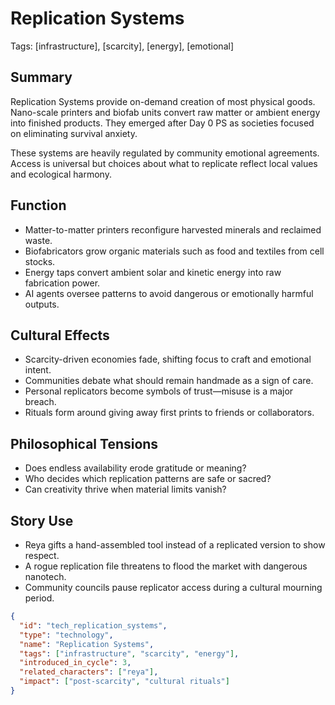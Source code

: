 # Replication Systems
Tags: [infrastructure], [scarcity], [energy], [emotional]

## Summary
Replication Systems provide on-demand creation of most physical goods. Nano-scale printers and biofab units convert raw matter or ambient energy into finished products. They emerged after Day 0 PS as societies focused on eliminating survival anxiety.

These systems are heavily regulated by community emotional agreements. Access is universal but choices about what to replicate reflect local values and ecological harmony.

## Function
- Matter-to-matter printers reconfigure harvested minerals and reclaimed waste.
- Biofabricators grow organic materials such as food and textiles from cell stocks.
- Energy taps convert ambient solar and kinetic energy into raw fabrication power.
- AI agents oversee patterns to avoid dangerous or emotionally harmful outputs.

## Cultural Effects
- Scarcity-driven economies fade, shifting focus to craft and emotional intent.
- Communities debate what should remain handmade as a sign of care.
- Personal replicators become symbols of trust—misuse is a major breach.
- Rituals form around giving away first prints to friends or collaborators.

## Philosophical Tensions
- Does endless availability erode gratitude or meaning?
- Who decides which replication patterns are safe or sacred?
- Can creativity thrive when material limits vanish?

## Story Use
- Reya gifts a hand-assembled tool instead of a replicated version to show respect.
- A rogue replication file threatens to flood the market with dangerous nanotech.
- Community councils pause replicator access during a cultural mourning period.

```json
{
  "id": "tech_replication_systems",
  "type": "technology",
  "name": "Replication Systems",
  "tags": ["infrastructure", "scarcity", "energy"],
  "introduced_in_cycle": 3,
  "related_characters": ["reya"],
  "impact": ["post-scarcity", "cultural rituals"]
}
```
